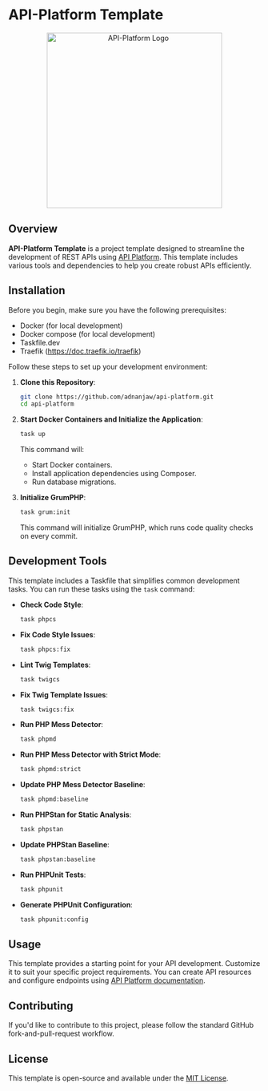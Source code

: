 # API-Platform Template

<div style="text-align:center">
  <img src="https://api-platform.com/images/super-webby.svg" alt="API-Platform Logo" width="350" height="350">
</div>

## Overview

**API-Platform Template** is a project template designed to streamline the development of REST APIs using [API Platform](https://api-platform.com/). This template includes various tools and dependencies to help you create robust APIs efficiently.

## Installation

Before you begin, make sure you have the following prerequisites:

- Docker (for local development)
- Docker compose (for local development)
- Taskfile.dev
- Traefik (https://doc.traefik.io/traefik)

Follow these steps to set up your development environment:

1. **Clone this Repository**:

   ```bash
   git clone https://github.com/adnanjaw/api-platform.git
   cd api-platform
   ```

2. **Start Docker Containers and Initialize the Application**:

   ```bash
   task up
   ```

   This command will:

    - Start Docker containers.
    - Install application dependencies using Composer.
    - Run database migrations.

3. **Initialize GrumPHP**:

   ```bash
   task grum:init
   ```

   This command will initialize GrumPHP, which runs code quality checks on every commit.

## Development Tools

This template includes a Taskfile that simplifies common development tasks. You can run these tasks using the `task` command:

- **Check Code Style**:

  ```bash
  task phpcs
  ```

- **Fix Code Style Issues**:

  ```bash
  task phpcs:fix
  ```

- **Lint Twig Templates**:

  ```bash
  task twigcs
  ```

- **Fix Twig Template Issues**:

  ```bash
  task twigcs:fix
  ```

- **Run PHP Mess Detector**:

  ```bash
  task phpmd
  ```

- **Run PHP Mess Detector with Strict Mode**:

  ```bash
  task phpmd:strict
  ```

- **Update PHP Mess Detector Baseline**:

  ```bash
  task phpmd:baseline
  ```

- **Run PHPStan for Static Analysis**:

  ```bash
  task phpstan
  ```

- **Update PHPStan Baseline**:

  ```bash
  task phpstan:baseline
  ```

- **Run PHPUnit Tests**:

  ```bash
  task phpunit
  ```

- **Generate PHPUnit Configuration**:

  ```bash
  task phpunit:config
  ```

## Usage

This template provides a starting point for your API development. Customize it to suit your specific project requirements. You can create API resources and configure endpoints using [API Platform documentation](https://api-platform.com/docs).

## Contributing

If you'd like to contribute to this project, please follow the standard GitHub fork-and-pull-request workflow.

## License

This template is open-source and available under the [MIT License](LICENSE).